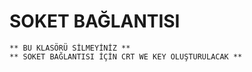 # SOKET BAĞLANTISI
`** BU KLASÖRÜ SİLMEYİNİZ **` \
`** SOKET BAĞLANTISI İÇİN CRT WE KEY OLUŞTURULACAK **`

